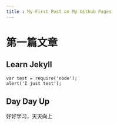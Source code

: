 ```yaml
---
title : My First Post on My Github Pages
---
```


# 第一篇文章

## Learn Jekyll

	var test = require('node');
	alert('I just test');

## Day Day Up

好好学习，天天向上